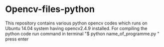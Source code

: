 # Opencv-files-python
This repository contains various python opencv codes which runs on Ubuntu 14.04 system having opencv2.4.9 installed.
For compiling the python code run command in terminal
"$ python name_of_programme.py "
press enter
